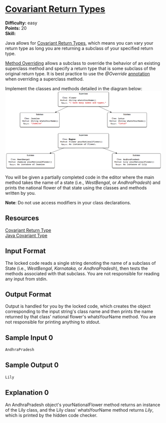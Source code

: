 # [Covariant Return Types](https://www.hackerrank.com/challenges/java-covariance/problem)

**Difficulty:** easy
</br>**Points:** 20
</br>**Skill:** 

Java allows for [Covariant Return Types](https://docs.oracle.com/javase/tutorial/java/javaOO/returnvalue.html), which means you can vary your return type as long you are returning a subclass of your specified return type.

[Method Overriding](https://docs.oracle.com/javase/tutorial/java/IandI/override.html) allows a subclass to override the behavior of an existing superclass method and specify a return type that is some subclass of the original return type. 
It is best practice to use the _@Override_ [annotation](https://docs.oracle.com/javase/tutorial/java/annotations/basics.html) when overriding a superclass method.

Implement the classes and methods detailed in the diagram below:
![img.png](img.png)

You will be given a partially completed code in the editor where the main method takes the name of a state (i.e., _WestBengal_, or _AndhraPradesh_) and prints the national flower of that state using the classes and methods written by you.

**Note**: Do not use access modifiers in your class declarations.

## Resources
[Covariant Return Type](http://c2.com/cgi/wiki?CovariantReturnTypes)</br>
[Java Covariant Type](https://blogs.oracle.com/sundararajan/entry/covariant_return_types_in_java)

## Input Format

The locked code reads a single string denoting the name of a subclass of State (i.e., _WestBengal_, _Karnataka_, or _AndhraPradesh_), then tests the methods associated with that subclass. You are not responsible for reading any input from stdin.

## Output Format

Output is handled for you by the locked code, which creates the object corresponding to the input string's class name and then prints the name returned by that class' national flower's whatsYourName method. You are not responsible for printing anything to stdout.

## Sample Input 0
````java
AndhraPradesh
````

## Sample Output 0
````java
Lily
````

## Explanation 0

An AndhraPradesh object's yourNationalFlower method returns an instance of the Lily class, and the Lily class' whatsYourName method returns _Lily_, which is printed by the hidden code checker.